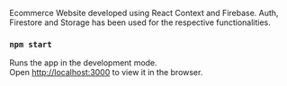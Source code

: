 Ecommerce Website developed using React Context and Firebase. Auth, Firestore and Storage has been used for the respective functionalities.

### `npm start`

Runs the app in the development mode.<br />
Open [http://localhost:3000](http://localhost:3000) to view it in the browser.
